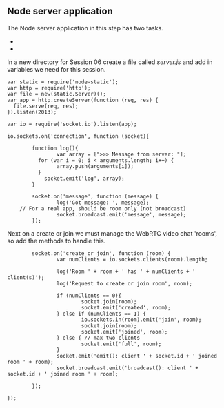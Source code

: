 ## Node server application

The Node server application in this step has two tasks.

- 
- 

In a new directory for Session 06 create a file called _server.js_ and add in variables we need for this session.

~~~
var static = require('node-static');
var http = require('http');
var file = new(static.Server)();
var app = http.createServer(function (req, res) {
  file.serve(req, res);
}).listen(2013);

var io = require('socket.io').listen(app);
~~~



~~~
io.sockets.on('connection', function (socket){

        function log(){
                var array = [">>> Message from server: "];
          for (var i = 0; i < arguments.length; i++) {
                array.push(arguments[i]);
          }
            socket.emit('log', array);
        }

        socket.on('message', function (message) {
                log('Got message: ', message);
    // For a real app, should be room only (not broadcast)
                socket.broadcast.emit('message', message);
        });
~~~

Next on a create or join we must manage the WebRTC video chat 'rooms', so add the methods to handle this.

~~~
        socket.on('create or join', function (room) {
                var numClients = io.sockets.clients(room).length;

                log('Room ' + room + ' has ' + numClients + ' client(s)');
                log('Request to create or join room', room);

                if (numClients == 0){
                        socket.join(room);
                        socket.emit('created', room);
                } else if (numClients == 1) {
                        io.sockets.in(room).emit('join', room);
                        socket.join(room);
                        socket.emit('joined', room);
                } else { // max two clients
                        socket.emit('full', room);
                }
                socket.emit('emit(): client ' + socket.id + ' joined room ' + room);
                socket.broadcast.emit('broadcast(): client ' + socket.id + ' joined room ' + room);

        });

});

~~~